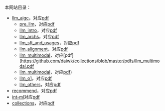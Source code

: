 本网站目录：

+ [llm_aigc](https://www.daiwk.net/1.llm_aigc)，对应[pdf](https://github.com/daiwk/collections/blob/master/pdfs/llm_aigc.pdf)
    + [pre_llm](https://www.daiwk.net/1.1.pre_llm)，对应[pdf](https://github.com/daiwk/collections/blob/master/pdfs/pre_llm.pdf)
    + [llm_intro](https://www.daiwk.net/1.2.llm_intro)，对应[pdf](https://github.com/daiwk/collections/blob/master/pdfs/llm_intro.pdf)
    + [llm_archs](https://www.daiwk.net/1.3.llm_archs)，对应[pdf](https://github.com/daiwk/collections/blob/master/pdfs/llm_archs.pdf)
    + [llm_sft_and_usages](https://www.daiwk.net/1.4.llm_sft_and_usages)，对应[pdf](https://github.com/daiwk/collections/blob/master/pdfs/llm_sft_and_usages.pdf)
    + [llm_alignment](https://www.daiwk.net/1.5.llm_alignment)，对应[pdf](https://github.com/daiwk/collections/blob/master/pdfs/llm_alignment.pdf)
    + [llm_multimodal](https://www.daiwk.net/1.6.llm_multimodal)，对应[pdf](https://github.com/daiwk/collections/blob/master/pdfs/llm_multimodal.pdf
    + [llm_multimodal](https://www.daiwk.net/1.7.llm_recommend)，对应[pdf](https://github.com/daiwk/collections/blob/master/pdfs/llm_recommend.pdf))
    + [llm_o1](https://www.daiwk.net/1.8.llm_o1)，对应[pdf](https://github.com/daiwk/collections/blob/master/pdfs/llm_o1.pdf)
    + [llm_others](https://www.daiwk.net/1.9.llm_others)，对应[pdf](https://github.com/daiwk/collections/blob/master/pdfs/llm_others.pdf)
+ [recommend](https://www.daiwk.net/2.recommend)，对应[pdf](https://github.com/daiwk/collections/blob/master/pdfs/recommend.pdf)
+ [int-ml](https://www.daiwk.net/8.int-ml)对应[pdf](https://github.com/daiwk/collections/blob/master/pdfs/int-ml.pdf)
+ [collections](https://www.daiwk.net/9.collections)，对应[pdf](https://github.com/daiwk/collections/blob/master/pdfs/collections.pdf)
